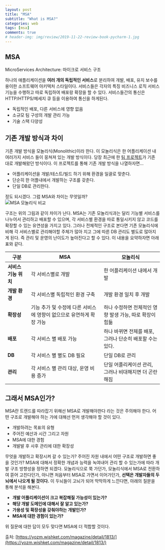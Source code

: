 ```yaml
---  
layout: post  
title: "MSA"  
subtitle: "What is MSA?"  
categories: web  
tags: [msa]   
comments: true  
# header-img: img/review/2019-11-22-review-book-pycharm-1.jpg  
---  
```

  
## MSA  
MicroServices Architecture: 마이크로 서비스 구조

하나의 애플리케이션을 **여러 개의 독립적인 서비스**로 분리하여 개발, 배포, 유지 보수를 용이한 소프트웨어 아키텍처 스타일이다. 서비스들은 각자의 특징 비즈니스 로직 서비스 기능을 수행하고 따로 독립하여 배포랑 확장을 할 수 있다. 서비스들간의 통신은 HTTP/HTTPS/메세지 큐 등을 이용하여 통신을 하게된다.

- 독립적인 배포, 다른 서비스에 영향 없음
- 소규모 팀 구성의 개발 관리 가능
- 기술 스택 다양성

## 기존 개발 방식과 차이

기존 개발 방식을 모놀리식(Monolithic)이라 한다. 이 모놀리식은 한 어플리케이션 내 여러가지 서비스 들이 뭉쳐져 있는 개발 방식이다. 당장 최근에 한 [팀 프로젝트](https://zzangkkmin.github.io/think/2025/01/15/think-scvs/)가 기존 대로 개발해왔던 방식이다. 이 프로젝트를 통해 기존 개발 방식을 나열하자면...  

- 어플리케이션을 개발/테스트/빌드 하기 위해 환경을 일괄로 맞춘다.
- 단순히 한 어플내에서 개발하는 구조를 갖춘다.
- 단일 DB로 관리한다.

정도 되시겠다. 그럼 MSA와 차이는 무엇일까?  
![MSA 모놀리식 비교](https://zzangkkmin.github.io/assets/img/postImages/2025-02-11-web-msa-compare.png)  

구조는 위의 그림과 같이 차이가 난다. MSA는 기존 모놀리식과는 달리 기능별 서비스를 나누어서 관리하고 배포할 수 있으며, 각 서비스별 환경을 따로 통일시키지 않고 코드를 확장할 수 있는 유연성을 가지고 있다. 그러나 전체적인 구조로 본다면 기존 모놀리식에 비해 각 서비스별로 관리해야할 주체가 많아 지고 그에 따른 DB 관리도 별도로 많아지게 된다. 즉 관리 및 운영의 난이도가 높아진다고 할 수 있다. 이 내용을 요약하자면 아래 표와 같다.

|**구분**|**MSA**|**모놀리식**|
|--------|-------------------|--------------------|
|**서비스 기능 위치**|각 서비스별로 개발|한 어플리케이션 내에서 개발|
|**개발 환경**|각 서비스별 독립적인 환경 구축|개발 환경 일치 후 개발|
|**확장성**|기능 추가 및 수정에 다른 서비스에 영향이 없으므로 유연하게 확장 가능|하나 수정하면 전체적인 영향 발생 가능, 따로 확장이 힘듦|
|**배포**|각 서비스 별 배포 가능|하나 바뀌면 전체를 배포, 그러나 단순히 배포할 수는 있다.|
|**DB**|각 서비스 별 별도 DB 필요| 단일 DB로 관리|
|**관리**|각 서비스 별 관리 대상, 운영 비용 증가|단일 어플리케이션 관리, 그러나 비대해지면 더 곤란해짐|

## 그래서 MSA인가?

MSA란 트렌드를 따라잡기 위해선 MSA로 개발해야한다 라는 것은 주의해야 한다. 어떤 구조로 개발해야 하는 가에 대해선 먼저 생각해야 할 것이 있다.  

- 개발하려는 목표의 유형
- 주어진 예산과 시간 그리고 자원
- MSA에 대한 경험
- 개발발 후 사후 관리에 대한 확장성

무엇을 개발하고 확장시켜 갈 수 있는가? 주어진 자원 내에서 어떤 구조로 개발하면 좋을 것인가? MSA에 대해서 정확한 개념과 능력을 녹여내어 관리 할 수 있는가에 따라 개발 구조 방향성을 정하면 되겠다. 모놀리식으로 쭉 가던가, 모놀리식에서 MSA로 전환하여 뜯어 고친다던가, 아니면 처음부터 MSA로 가면서 이어가던가, **선택은 개발자들의 두뇌에서 나오게 될 것이다.** 이 두뇌들이 고뇌가 되어 막막하게 느낀다면, 아래의 질문을 통해 분석을 해본다.

- **개발 어플리케이션이 크고 복잡해질 가능성이 있는가?**
- **해당 개발 도메인에 대해서 잘 알고 있는가?**
- **가용성 및 확장성을 갖춰야하는 개발인가?**
- **MSA에 대한 경험이 있는가?**

위 질문에 대한 답이 모두 맞다면 MSA에 더 적합할 것이다.

출처: [https://yozm.wishket.com/magazine/detail/1813/](https://yozm.wishket.com/magazine/detail/1813/)